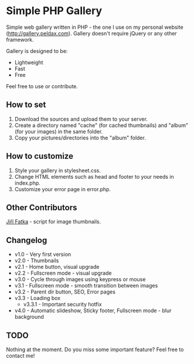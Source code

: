 # Simple PHP Gallery

Simple web gallery written in PHP - the one I use on my personal website (http://gallery.peldax.com).
Gallery doesn't require jQuery or any other framework.

Gallery is designed to be:

* Lightweight
* Fast
* Free

Feel free to use or contribute.

## How to set

1. Download the sources and upload them to your server.
2. Create a directory named "cache" (for cached thumbnails) and "album" (for your images) in the same folder.
3. Copy your pictures/directories into the "album" folder.

## How to customize

1. Style your gallery in stylesheet.css.
2. Change HTML elements such as head and footer to your needs in index.php.
3. Customize your error page in error.php.

## Other Contributors

[Jiří Fatka](https://github.com/NTSFka) - script for image thumbnails.

## Changelog

* v1.0 - Very first version
* v2.0 - Thumbnails
* v2.1 - Home button, visual upgrade
* v2.2 - Fullscreen mode - visual upgrade
* v3.0 - Cycle through images using keypress or mouse
* v3.1 - Fullscreen mode - smooth transition between images
* v3.2 - Parent dir button, SEO, Error pages
* v3.3 - Loading box
    - v3.3.1 - Important security hotfix
* v4.0 - Automatic slideshow, Sticky footer, Fullscreen mode - blur background

## TODO

Nothing at the moment.
Do you miss some important feature? Feel free to contact me!
